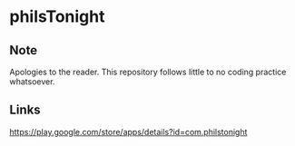 # philsTonight

## Note
Apologies to the reader. This repository follows little to no coding practice whatsoever.

## Links
https://play.google.com/store/apps/details?id=com.philstonight
